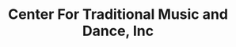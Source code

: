 ---
layout: repo
title: "Center For Traditional Music and Dance, Inc"
id: 21684
permalink: repos/21684/
---